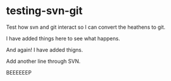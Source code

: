 # testing-svn-git
Test how svn and git interact so I can convert the heathens to git.

I have added things here to see what happens.

And again! I have added thigns.

Add another line through SVN.

BEEEEEEP
